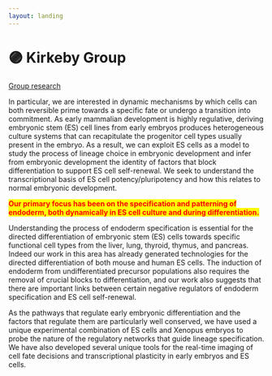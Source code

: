 ```yaml
---
layout: landing
---
```


# 🟣 Kirkeby Group

[Group research](https://renew.ku.dk/research/reseach-groups/brickman-group/#collapse-1582021919959)

In particular, we are interested in dynamic mechanisms by which cells can both reversible prime towards a specific fate or undergo a transition into commitment. As early mammalian development is highly regulative, deriving embryonic stem (ES) cell lines from early embryos produces heterogeneous culture systems that can recapitulate the progenitor cell types usually present in the embryo. As a result, we can exploit ES cells as a model to study the process of lineage choice in embryonic development and infer from embryonic development the identity of factors that block differentiation to support ES cell self-renewal. We seek to understand the transcriptional basis of ES cell potency/pluripotency and how this relates to normal embryonic development.

<mark style="color:red;">**Our primary focus has been on the specification and patterning of endoderm, both dynamically in ES cell culture and during differentiation.**</mark>

Understanding the process of endoderm specification is essential for the directed differentiation of embryonic stem (ES) cells towards specific functional cell types from the liver, lung, thyroid, thymus, and pancreas. Indeed our work in this area has already generated technologies for the directed differentiation of both mouse and human ES cells. The induction of endoderm from undifferentiated precursor populations also requires the removal of crucial blocks to differentiation, and our work also suggests that there are important links between certain negative regulators of endoderm specification and ES cell self-renewal.

As the pathways that regulate early embryonic differentiation and the factors that regulate them are particularly well conserved, we have used a unique experimental combination of ES cells and Xenopus embryos to probe the nature of the regulatory networks that guide lineage specification. We have also developed several unique tools for the real-time imaging of cell fate decisions and transcriptional plasticity in early embryos and ES cells.
